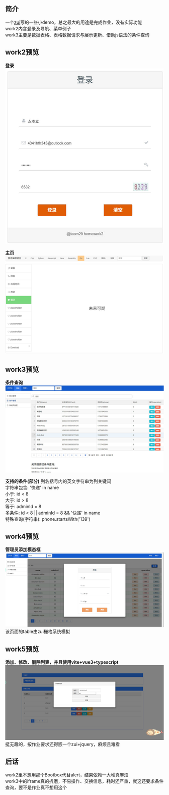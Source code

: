 ## 简介
一个[zui](https://github.com/easysoft/zui)写的一些小demo，总之最大的用途是完成作业，没有实际功能  
work2内含登录及导航、菜单例子   
work3主要是数据表格、表格数据请求与展示更新、借助js语法的条件查询  

## work2预览
**登录**
![](assets/img1.jpg)

**主页**
![](assets/img2.jpg)

## work3预览
**条件查询**
![](assets/img3.jpg)

**支持的条件(部分)**
列名括号内的英文字符串为列关键词  
字符串包含: '快递' in name  
小于: id < 8  
大于: id > 8  
等于: adminId = 8  
多条件: id < 8 || adminId = 8 && '快递' in name  
特殊查询(字符串): phone.startsWith('139')  

## work4预览
**管理员添加模态框**
![](assets/img4.jpg)  
该页面的table由zui栅格系统模拟

## work5预览
**添加、修改、删除列表，并且使用vite+vue3+typescript**
![](assets/img5.jpg)  
挺无趣的，按作业要求还得嵌一个zui+jquery，麻烦且难看

## 后话
work2里本想用那个Bootbox代替alert，结果依赖一大堆真麻烦  
work3中的iframe真的折磨，不易操作、交换信息，耗时还严重，就这还要求条件查询，要不是作业真不想用这个    
